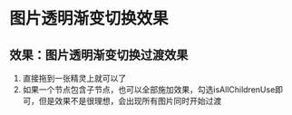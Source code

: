 # 图片透明渐变切换效果
## 效果：图片透明渐变切换过渡效果
1. 直接拖到一张精灵上就可以了
2. 如果一个节点包含子节点，也可以全部施加效果，勾选isAllChildrenUse即可，但是效果不是很理想，会出现所有图片同时开始过渡